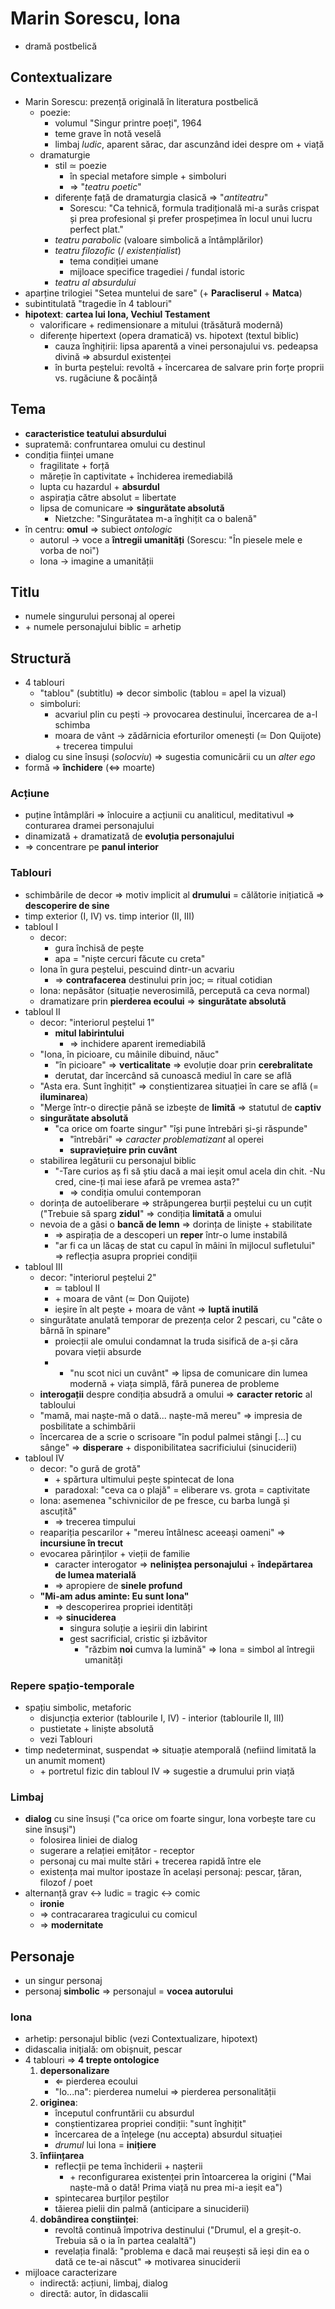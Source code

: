 Marin Sorescu, Iona
===

* dramă postbelică

## Contextualizare

* Marin Sorescu: prezență originală în literatura postbelică
	* poezie:
		* volumul "Singur printre poeți", 1964
		* teme grave în notă veselă
		* limbaj *ludic*, aparent sărac, dar ascunzând idei despre om + viață
	* dramaturgie
		* stil ≃ poezie
			* în special metafore simple + simboluri
			* ⇒ "*teatru poetic*"
		* diferențe față de dramaturgia clasică ⇒ "*antiteatru*"
			* Sorescu: "Ca tehnică, formula tradițională mi-a surâs crispat și prea profesional și prefer prospețimea în locul unui lucru perfect plat."
		* *teatru parabolic* (valoare simbolică a întâmplărilor)
		* *teatru filozofic* (/ *existențialist*)
			* tema condiției umane
			* mijloace specifice tragediei / fundal istoric
		* *teatru al absurdului*
* aparține trilogiei "Setea muntelui de sare" (+ **Paracliserul** + **Matca**)
* subintitulată "tragedie în 4 tablouri"
* **hipotext**: **cartea lui Iona, Vechiul Testament**
	* valorificare + redimensionare a mitului (trăsătură modernă)
	* diferențe hipertext (opera dramatică) vs. hipotext (textul biblic)
		* cauza înghițirii: lipsa aparentă a vinei personajului vs. pedeapsa divină ⇒ absurdul existenței
		* în burta peștelui: revoltă + încercarea de salvare prin forțe proprii vs. rugăciune & pocăință

## Tema

* **caracteristice teatului absurdului**
* supratemă: confruntarea omului cu destinul
* condiția ființei umane
	* fragilitate + forță
	* măreție în captivitate + închiderea iremediabilă
	* lupta cu hazardul + **absurdul**
	* aspirația către absolut = libertate
	* lipsa de comunicare ⇒ **singurătate absolută**
		* Nietzche: "Singurătatea m-a înghițit ca o balenă"
* în centru: **omul** ⇒ subiect *ontologic*
	* autorul → voce a **întregii umanități** (Sorescu: "În piesele mele e vorba de noi")
	* Iona → imagine a umanității

## Titlu

* numele singurului personaj al operei
* \+ numele personajului biblic = arhetip

## Structură

* 4 tablouri
	* "tablou" (subtitlu) ⇒ decor simbolic (tablou = apel la vizual)
	* simboluri:
		* acvariul plin cu pești → provocarea destinului, încercarea de a-l schimba
		* moara de vânt → zădărnicia eforturilor omenești (≃ Don Quijote) + trecerea timpului
* dialog cu sine însuși (*solocviu*) ⇒ sugestia comunicării cu un *alter ego*
* formă ⇒ **închidere** (⇔ moarte)

### Acțiune

* puține întâmplări ⇒ înlocuire a acțiunii cu analiticul, meditativul ⇒ conturarea dramei personajului
* dinamizată + dramatizată de **evoluția personajului**
* ⇒ concentrare pe **panul interior**

### Tablouri

* schimbările de decor ⇒ motiv implicit al **drumului** = călătorie inițiatică ⇒ **descoperire de sine**
* timp exterior (I, IV) vs. timp interior (II, III)
* tabloul I
	* decor:
		* gura închisă de pește
		* apa = "niște cercuri făcute cu creta"
	* Iona în gura peștelui, pescuind dintr-un acvariu
		* ⇒ **contrafacerea** destinului prin joc; ≃ ritual cotidian
	* Iona: nepăsător (situație neverosimilă, percepută ca ceva normal)
	* dramatizare prin **pierderea ecoului** ⇒ **singurătate absolută**
* tabloul II
	* decor: "interiorul peștelui 1"
		* **mitul labirintului**
			* ⇒ inchidere aparent iremediabilă
	* "Iona, în picioare, cu mâinile dibuind, năuc"
		* "în picioare" ⇒ **verticalitate** ⇒ evoluție doar prin **cerebralitate**
		* derutat, dar încercând să cunoască mediul în care se află
	* "Asta era. Sunt înghițit" ⇒ conștientizarea situației în care se află (= **iluminarea**)
	* "Merge într-o direcție până se izbește de **limită** ⇒ statutul de **captiv**
	* **singurătate absolută**
		* "ca orice om foarte singur" "își pune întrebări și-și răspunde"
			* "întrebări" ⇒ *caracter problematizant* al operei
			* **supraviețuire prin cuvânt**
	* stabilirea legăturii cu personajul biblic
		* "-Tare curios aș fi să știu dacă a mai ieșit omul acela din chit. -Nu cred, cine-ți mai iese afară pe vremea asta?"
			* ⇒ condiția omului contemporan
	* dorința de autoeliberare ⇒ străpungerea burții peștelui cu un cuțit ("Trebuie să sparg **zidul**" ⇒ condiția **limitată** a omului
	* nevoia de a găsi o **bancă de lemn** ⇒ dorința de liniște + stabilitate
		* ⇒ aspirația de a descoperi un **reper** într-o lume instabilă
		* "ar fi ca un lăcaș de stat cu capul în mâini în mijlocul sufletului" ⇒ reflecția asupra propriei condiții
* tabloul III
	* decor: "interiorul peștelui 2"
		* ≃ tabloul II
		* \+ moara de vânt (≃ Don Quijote)
		* ieșire în alt pește + moara de vânt ⇒ **luptă inutilă**
	* singurătate anulată temporar de prezența celor 2 pescari, cu "câte o bârnă în spinare"
		* proiecții ale omului condamnat la truda sisifică de a-și căra povara vieții absurde
		*  + "nu scot nici un cuvânt" ⇒ lipsa de comunicare din lumea modernă + viața simplă, fără punerea de probleme
	* **interogații** despre condiția absudră a omului ⇒ **caracter retoric** al tabloului
	* "mamă, mai naște-mă o dată... naște-mă mereu" ⇒ impresia de posbilitate a schimbării
	* încercarea de a scrie o scrisoare "în podul palmei stângi [...] cu sânge" ⇒ **disperare** + disponibilitatea sacrificiului (sinuciderii)
* tabloul IV
	* decor: "o gură de grotă"
		* \+ spărtura ultimului pește spintecat de Iona
		* paradoxal: "ceva ca o plajă" = eliberare vs. grota = captivitate
	* Iona: asemenea "schivnicilor de pe fresce, cu barba lungă și ascuțită"
		* ⇒ trecerea timpului
	* reapariția pescarilor + "mereu întâlnesc aceeași oameni" ⇒ **incursiune în trecut**
	* evocarea părinților + vieții de familie
		* caracter interogator ⇒ **nelinișțea personajului** + **îndepărtarea de lumea materială**
		* ⇒ apropiere de **sinele profund**
	* **"Mi-am adus aminte: Eu sunt Iona"**
		* ⇒ descoperirea propriei identități
		* ⇒ **sinuciderea**
			* singura soluție a ieșirii din labirint
			* gest sacrificial, cristic și izbăvitor
				* "răzbim **noi** cumva la lumină" ⇒ Iona = simbol al întregii umanități

### Repere spațio-temporale

* spațiu simbolic, metaforic
	* disjuncția exterior (tablourile I, IV) - interior (tablourile II, III)
	* pustietate + liniște absolută
	* vezi Tablouri
* timp nedeterminat, suspendat ⇒ situație atemporală (nefiind limitată la un anumit moment)
	* \+ portretul fizic din tabloul IV ⇒ sugestie a drumului prin viață

### Limbaj

* **dialog** cu sine însuși ("ca orice om foarte singur, Iona vorbește tare cu sine însuși")
	* folosirea liniei de dialog
	* sugerare a relației emițător - receptor
	* personaj cu mai multe stări + trecerea rapidă între ele
	* existența mai multor ipostaze în același personaj: pescar, țăran, filozof / poet
* alternanță grav ↔ ludic = tragic ↔ comic
	* **ironie**
	* ⇒ contracararea tragicului cu comicul
	* ⇒ **modernitate**

## Personaje

* un singur personaj
* personaj **simbolic** ⇒ personajul = **vocea autorului**

### Iona

* arhetip: personajul biblic (vezi Contextualizare, hipotext)
* didascalia inițială: om obișnuit, pescar
* 4 tablouri ⇒ **4 trepte ontologice**
	1. **depersonalizare**
		* ⇐ pierderea ecoului
		* "Io...na": pierderea numelui ⇒ pierderea personalității
	2. **originea**:
		* începutul confruntării cu absurdul
		* conștientizarea propriei condiții: "sunt înghițit"
		* încercarea de a înțelege (nu accepta) absurdul situației
		* *drumul* lui Iona = **inițiere**
	3. **înființarea**
		* reflecții pe tema închiderii + nașterii
			* \+ reconfigurarea existenței prin întoarcerea la origini ("Mai naște-mă o dată! Prima viață nu prea mi-a ieșit ea")
		* spintecarea burților peștilor
		* tăierea pielii din palmă (anticipare a sinuciderii)
	4. **dobândirea conștiinței**:
		* revoltă continuă împotriva destinului ("Drumul, el a greșit-o. Trebuia să o ia în partea cealaltă")
		* revelația finală: "problema e dacă mai reușești să ieși din ea o dată ce te-ai născut" ⇒ motivarea sinuciderii
* mijloace caracterizare
	* indirectă: acțiuni, limbaj, dialog
	* directă: autor, în didascalii